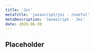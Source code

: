 ```yaml
---
title: 'Joi'
metaTitle: 'javascript/joi - /useful'
metaDescription: 'Javascript - Joi'
date: 2020-06-30
---
```


## Placeholder
